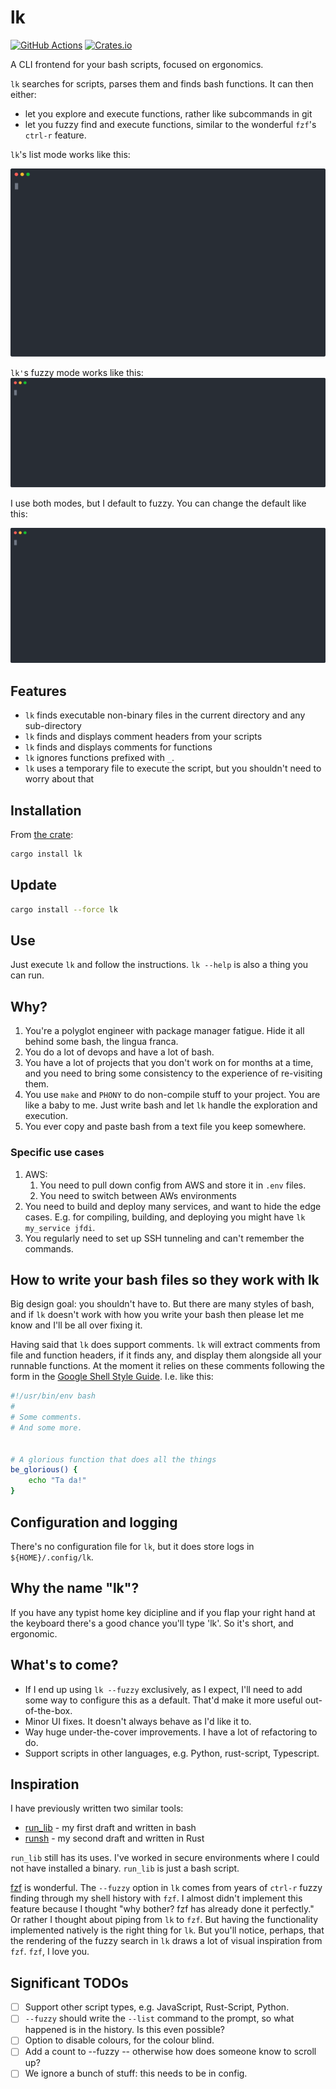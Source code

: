 # lk


[![GitHub Actions](https://github.com/jamescoleuk/lk/actions/workflows/rust.yml/badge.svg)](https://github.com/jamescoleuk/lk/actions/workflows/rust.yml/badge.svg)
[![Crates.io](https://img.shields.io/crates/v/lk.svg)](https://crates.io/crates/lk)


A CLI frontend for your bash scripts, focused on ergonomics.

`lk` searches for scripts, parses them and finds bash functions. It can then either:
* let you explore and execute functions, rather like subcommands in git
* let you fuzzy find and execute functions, similar to the wonderful `fzf`'s `ctrl-r` feature. 

`lk`'s list mode works like this:

![A CLI recording showing how you can use lk's list feature](./docs/how_to_list.svg)

`lk'`s fuzzy mode works like this:
![A CLI recording showing how you can use lk's fuzzy feature](./docs/how_to_fuzzy.svg)

I use both modes, but I default to fuzzy. You can change the default like this:

![A CLI recording showing how you can change lk's default to either list or fuzzy](./docs/how_to_change_default.svg)

## Features 
 - `lk` finds executable non-binary files in the current directory and any sub-directory
 - `lk` finds and displays comment headers from your scripts 
 - `lk` finds and displays comments for functions
 - `lk` ignores functions prefixed with `_`. 
 - `lk` uses a temporary file to execute the script, but you shouldn't need to worry about that

## Installation
From [the crate](https://crates.io/crates/lk):
```bash
cargo install lk
```

## Update
```bash
cargo install --force lk
```

## Use
Just execute `lk` and follow the instructions. `lk --help` is also a thing you can run.

## Why?
1. You're a polyglot engineer with package manager fatigue. Hide it all behind some bash, the lingua franca.
2. You do a lot of devops and have a lot of bash.
3. You have a lot of projects that you don't work on for months at a time, and you need to bring some consistency to the experience of re-visiting them.
4. You use `make` and `PHONY` to do non-compile stuff to your project. You are like a baby to me. Just write bash and let `lk` handle the exploration and execution.
5. You ever copy and paste bash from a text file you keep somewhere.

### Specific use cases

1. AWS: 
   1. You need to pull down config from AWS and store it in `.env` files.
   2. You need to switch between AWs environments
2. You need to build and deploy many services, and want to hide the edge cases. E.g. for compiling, building, and deploying you might have `lk my_service jfdi`.
3. You regularly need to set up SSH tunneling and can't remember the commands.

## How to write your bash files so they work with lk
Big design goal: you shouldn't have to. But there are many styles of bash, and if `lk` doesn't work with how you write your bash then please let me know and I'll be all over fixing it.

Having said that `lk` does support comments. `lk` will extract comments from file and function headers, if it finds any, and display them alongside all your runnable functions. At the moment it relies on these comments following the form in the [Google Shell Style Guide](https://google.github.io/styleguide/shellguide.html#s4.1-file-header). I.e. like this:
```bash
#!/usr/bin/env bash
#
# Some comments.
# And some more.


# A glorious function that does all the things
be_glorious() {
    echo "Ta da!"
}
```

## Configuration and logging
There's no configuration file for `lk`, but it does store logs in `${HOME}/.config/lk`.

## Why the name "lk"?
If you have any typist home key dicipline and if you flap your right hand at the keyboard there's a good chance you'll type 'lk'. So it's short, and ergonomic.

## What's to come?
* If I end up using `lk --fuzzy` exclusively, as I expect, I'll need to add some way to configure this as a default. That'd make it more useful out-of-the-box.
* Minor UI fixes. It doesn't always behave as I'd like it to.
* Way huge under-the-cover improvements. I have a lot of refactoring to do.
* Support scripts in other languages, e.g. Python, rust-script, Typescript.

## Inspiration

I have previously written two similar tools: 
* [run_lib](https://github.com/jamescoleuk/run_lib) - my first draft and written in bash
* [runsh](https://github.com/jamescoleuk/runsh) - my second draft and written in Rust

`run_lib` still has its uses. I've worked in secure environments where I could not have installed a binary. `run_lib` is just a bash script.


[fzf](https://github.com/junegunn/fzf) is wonderful. The `--fuzzy` option in `lk` comes from years of `ctrl-r` fuzzy finding through my shell history with `fzf`. I almost didn't implement this feature because I thought "why bother? fzf has already done it perfectly." Or rather I thought about piping from `lk` to `fzf`. But having the functionality implemented natively is the right thing for `lk`. But you'll notice, perhaps, that the rendering of the fuzzy search in `lk` draws a lot of visual inspiration from `fzf`. `fzf`, I love you.

## Significant TODOs

- [ ] Support other script types, e.g. JavaScript, Rust-Script, Python.
- [ ] `--fuzzy` should write the `--list` command to the prompt, so what happened is in the history. Is this even possible?
- [ ] Option to disable colours, for the colour blind.
- [ ] Add a count to --fuzzy -- otherwise how does someone know to scroll up?
- [ ] We ignore a bunch of stuff: this needs to be in config.